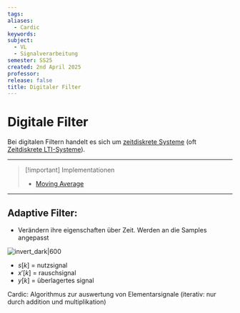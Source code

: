 ```yaml
---
tags: 
aliases:
  - Cardic
keywords: 
subject:
  - VL
  - Signalverarbeitung
semester: SS25
created: 2nd April 2025
professor: 
release: false
title: Digitaler Filter
---
```


# Digitale Filter

Bei digitalen Filtern handelt es sich um [zeitdiskrete Systeme](../../Systemtheorie/Zeitdiskrete%20Systeme.md) (oft [Zeitdiskrete LTI-Systeme](../../Systemtheorie/Zeitdiskrete%20LTI-Systeme.md)).

---

> [!important] Implementationen
> - [Moving Average](../../Systemtheorie/Moving%20Average.md)

---

## Adaptive Filter:

- Verändern ihre eigenschaften über Zeit. Werden an die Samples angepasst

![invert_dark|600](assets/Pasted%20image%2020250305101059.png)
    
- $s[k]$ = nutzsignal
- $x'[k]$ = rauschsignal
- $y[k]$ = überlagertes signal

Cardic: Algorithmus zur auswertung von Elementarsignale (iterativ: nur durch addition und multiplikation)